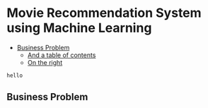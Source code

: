 # Movie Recommendation System using Machine Learning

- [Business Problem](#business-problem)
  * [And a table of contents](#and-a-table-of-contents)
  * [On the right](#on-the-right)


`hello`























## Business Problem
